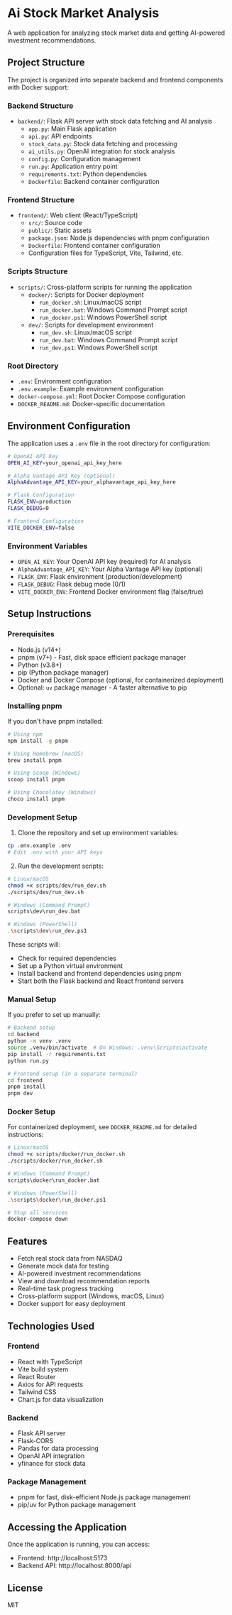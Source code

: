 # Ai Stock Market Analysis

A web application for analyzing stock market data and getting AI-powered investment recommendations.

## Project Structure

The project is organized into separate backend and frontend components with Docker support:

### Backend Structure
- `backend/`: Flask API server with stock data fetching and AI analysis
  - `app.py`: Main Flask application
  - `api.py`: API endpoints
  - `stock_data.py`: Stock data fetching and processing
  - `ai_utils.py`: OpenAI integration for stock analysis
  - `config.py`: Configuration management
  - `run.py`: Application entry point
  - `requirements.txt`: Python dependencies
  - `Dockerfile`: Backend container configuration

### Frontend Structure
- `frontend/`: Web client (React/TypeScript)
  - `src/`: Source code
  - `public/`: Static assets
  - `package.json`: Node.js dependencies with pnpm configuration
  - `Dockerfile`: Frontend container configuration
  - Configuration files for TypeScript, Vite, Tailwind, etc.

### Scripts Structure
- `scripts/`: Cross-platform scripts for running the application
  - `docker/`: Scripts for Docker deployment
    - `run_docker.sh`: Linux/macOS script
    - `run_docker.bat`: Windows Command Prompt script
    - `run_docker.ps1`: Windows PowerShell script
  - `dev/`: Scripts for development environment
    - `run_dev.sh`: Linux/macOS script
    - `run_dev.bat`: Windows Command Prompt script
    - `run_dev.ps1`: Windows PowerShell script

### Root Directory
- `.env`: Environment configuration
- `.env.example`: Example environment configuration
- `docker-compose.yml`: Root Docker Compose configuration
- `DOCKER_README.md`: Docker-specific documentation

## Environment Configuration

The application uses a `.env` file in the root directory for configuration:

```bash
# OpenAI API Key
OPEN_AI_KEY=your_openai_api_key_here

# Alpha Vantage API Key (optional)
AlphaAdvantage_API_KEY=your_alphavantage_api_key_here

# Flask Configuration
FLASK_ENV=production
FLASK_DEBUG=0

# Frontend Configuration
VITE_DOCKER_ENV=false
```

### Environment Variables

- `OPEN_AI_KEY`: Your OpenAI API key (required) for AI analysis
- `AlphaAdvantage_API_KEY`: Your Alpha Vantage API key (optional)
- `FLASK_ENV`: Flask environment (production/development)
- `FLASK_DEBUG`: Flask debug mode (0/1)
- `VITE_DOCKER_ENV`: Frontend Docker environment flag (false/true)

## Setup Instructions

### Prerequisites

- Node.js (v14+)
- pnpm (v7+) - Fast, disk space efficient package manager
- Python (v3.8+)
- pip (Python package manager)
- Docker and Docker Compose (optional, for containerized deployment)
- Optional: `uv` package manager - A faster alternative to pip

### Installing pnpm

If you don't have pnpm installed:

```bash
# Using npm
npm install -g pnpm

# Using Homebrew (macOS)
brew install pnpm

# Using Scoop (Windows)
scoop install pnpm

# Using Chocolatey (Windows)
choco install pnpm
```

### Development Setup

1. Clone the repository and set up environment variables:
```bash
cp .env.example .env
# Edit .env with your API keys
```

2. Run the development scripts:

```bash
# Linux/macOS
chmod +x scripts/dev/run_dev.sh
./scripts/dev/run_dev.sh

# Windows (Command Prompt)
scripts\dev\run_dev.bat

# Windows (PowerShell)
.\scripts\dev\run_dev.ps1
```

These scripts will:
- Check for required dependencies
- Set up a Python virtual environment
- Install backend and frontend dependencies using pnpm
- Start both the Flask backend and React frontend servers

### Manual Setup

If you prefer to set up manually:

```bash
# Backend setup
cd backend
python -m venv .venv
source .venv/bin/activate  # On Windows: .venv\Scripts\activate
pip install -r requirements.txt
python run.py

# Frontend setup (in a separate terminal)
cd frontend
pnpm install
pnpm dev
```

### Docker Setup

For containerized deployment, see `DOCKER_README.md` for detailed instructions:

```bash
# Linux/macOS
chmod +x scripts/docker/run_docker.sh
./scripts/docker/run_docker.sh

# Windows (Command Prompt)
scripts\docker\run_docker.bat

# Windows (PowerShell)
.\scripts\docker\run_docker.ps1

# Stop all services
docker-compose down
```

## Features

- Fetch real stock data from NASDAQ
- Generate mock data for testing
- AI-powered investment recommendations
- View and download recommendation reports
- Real-time task progress tracking
- Cross-platform support (Windows, macOS, Linux)
- Docker support for easy deployment

## Technologies Used

### Frontend
- React with TypeScript
- Vite build system
- React Router
- Axios for API requests
- Tailwind CSS
- Chart.js for data visualization

### Backend
- Flask API server
- Flask-CORS
- Pandas for data processing
- OpenAI API integration
- yfinance for stock data

### Package Management
- pnpm for fast, disk-efficient Node.js package management
- pip/uv for Python package management

## Accessing the Application

Once the application is running, you can access:
- Frontend: http://localhost:5173
- Backend API: http://localhost:8000/api

## License

MIT
